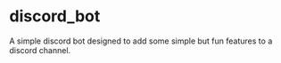 # discord_bot
A simple discord bot designed to add some simple but fun features to a discord channel.
